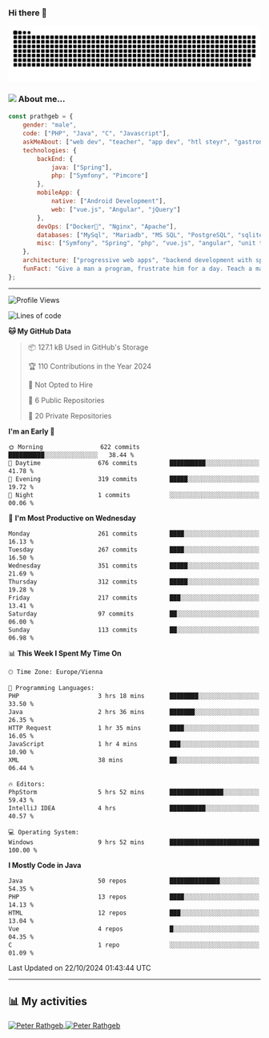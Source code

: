 ### Hi there 👋

<div align="center">
  <img  src="https://github.com/1999AZZAR/1999AZZAR/blob/main/resources/img/grid-snake.svg"
       alt="snake" />
</div>

### <img src="https://media.giphy.com/media/VgCDAzcKvsR6OM0uWg/giphy.gif" width="50"> About me...  

```javascript
const prathgeb = {
    gender: "male",
    code: ["PHP", "Java", "C", "Javascript"],
    askMeAbout: ["web dev", "teacher", "app dev", "htl steyr", "gastronaut"],
    technologies: {
        backEnd: {
            java: ["Spring"],
            php: ["Symfony", "Pimcore"]
        },
        mobileApp: {
            native: ["Android Development"],
            web: ["vue.js", "Angular", "jQuery"]
        },
        devOps: ["Docker🐳", "Nginx", "Apache"],
        databases: ["MySql", "Mariadb", "MS SQL", "PostgreSQL", "sqlite"],
        misc: ["Symfony", "Spring", "php", "vue.js", "angular", "unit testing", "ci/cd using github actions"]
    },
    architecture: ["progressive web apps", "backend development with spring", "backend development with symfony"],
    funFact: "Give a man a program, frustrate him for a day. Teach a man to program, frustrate him for a lifetime."
};
```

---
<!--START_SECTION:waka-->
![Profile Views](http://img.shields.io/badge/Profile%20Views-0-blue)

![Lines of code](https://img.shields.io/badge/From%20Hello%20World%20I%27ve%20Written-3.6%20million%20lines%20of%20code-blue)

**🐱 My GitHub Data** 

> 📦 127.1 kB Used in GitHub's Storage 
 > 
> 🏆 110 Contributions in the Year 2024
 > 
> 🚫 Not Opted to Hire
 > 
> 📜 6 Public Repositories 
 > 
> 🔑 20 Private Repositories 
 > 
**I'm an Early 🐤** 

```text
🌞 Morning                622 commits         ██████████░░░░░░░░░░░░░░░   38.44 % 
🌆 Daytime                676 commits         ██████████░░░░░░░░░░░░░░░   41.78 % 
🌃 Evening                319 commits         █████░░░░░░░░░░░░░░░░░░░░   19.72 % 
🌙 Night                  1 commits           ░░░░░░░░░░░░░░░░░░░░░░░░░   00.06 % 
```
📅 **I'm Most Productive on Wednesday** 

```text
Monday                   261 commits         ████░░░░░░░░░░░░░░░░░░░░░   16.13 % 
Tuesday                  267 commits         ████░░░░░░░░░░░░░░░░░░░░░   16.50 % 
Wednesday                351 commits         █████░░░░░░░░░░░░░░░░░░░░   21.69 % 
Thursday                 312 commits         █████░░░░░░░░░░░░░░░░░░░░   19.28 % 
Friday                   217 commits         ███░░░░░░░░░░░░░░░░░░░░░░   13.41 % 
Saturday                 97 commits          ██░░░░░░░░░░░░░░░░░░░░░░░   06.00 % 
Sunday                   113 commits         ██░░░░░░░░░░░░░░░░░░░░░░░   06.98 % 
```


📊 **This Week I Spent My Time On** 

```text
🕑︎ Time Zone: Europe/Vienna

💬 Programming Languages: 
PHP                      3 hrs 18 mins       ████████░░░░░░░░░░░░░░░░░   33.50 % 
Java                     2 hrs 36 mins       ███████░░░░░░░░░░░░░░░░░░   26.35 % 
HTTP Request             1 hr 35 mins        ████░░░░░░░░░░░░░░░░░░░░░   16.05 % 
JavaScript               1 hr 4 mins         ███░░░░░░░░░░░░░░░░░░░░░░   10.90 % 
XML                      38 mins             ██░░░░░░░░░░░░░░░░░░░░░░░   06.44 % 

🔥 Editors: 
PhpStorm                 5 hrs 52 mins       ███████████████░░░░░░░░░░   59.43 % 
IntelliJ IDEA            4 hrs               ██████████░░░░░░░░░░░░░░░   40.57 % 

💻 Operating System: 
Windows                  9 hrs 52 mins       █████████████████████████   100.00 % 
```

**I Mostly Code in Java** 

```text
Java                     50 repos            ██████████████░░░░░░░░░░░   54.35 % 
PHP                      13 repos            ████░░░░░░░░░░░░░░░░░░░░░   14.13 % 
HTML                     12 repos            ███░░░░░░░░░░░░░░░░░░░░░░   13.04 % 
Vue                      4 repos             █░░░░░░░░░░░░░░░░░░░░░░░░   04.35 % 
C                        1 repo              ░░░░░░░░░░░░░░░░░░░░░░░░░   01.09 % 
```




 Last Updated on 22/10/2024 01:43:44 UTC
<!--END_SECTION:waka-->

---
  ## 📊 My activities
  <a href="https://github.com/prathgeb">
    <img width=450 height=170 align="center" alt="Peter Rathgeb" src="https://github-readme-stats.vercel.app/api?username=prathgeb&include_all_commits=true&count_private=true&theme=midnight-purple&show_icons=true&bg_color=0D1117&hide_border=true" />
  </a>
  <a href="https://github.com/prathgeb">
    <img align="center" alt="Peter Rathgeb" src="https://github-readme-stats.vercel.app/api/top-langs/?username=prathgeb&include_all_commits=true&count_private=true&theme=midnight-purple&show_icons=true&layout=compact&bg_color=0D1117&hide_border=true" />
  </a>
